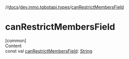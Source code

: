//[docs](../../index.md)/[dev.inmo.tgbotapi.types](index.md)/[canRestrictMembersField](can-restrict-members-field.md)



# canRestrictMembersField  
[common]  
Content  
const val [canRestrictMembersField](can-restrict-members-field.md): [String](https://kotlinlang.org/api/latest/jvm/stdlib/kotlin/-string/index.html)  



